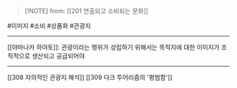  > [!NOTE] from: [[201 연출되고 소비되는 문화]]

#이미지 #소비 #상품화 #관광지 

--- 
[[야마나카 하야토]]: 관광이라는 행위가 성립하기 위해서는 목적지에 대한 이미지가 조직적으로 생산되고 공급되어야


--- 
[[308 자의적인 관광지 해석]]
[[309 다크 투어리즘의 '평범함']]